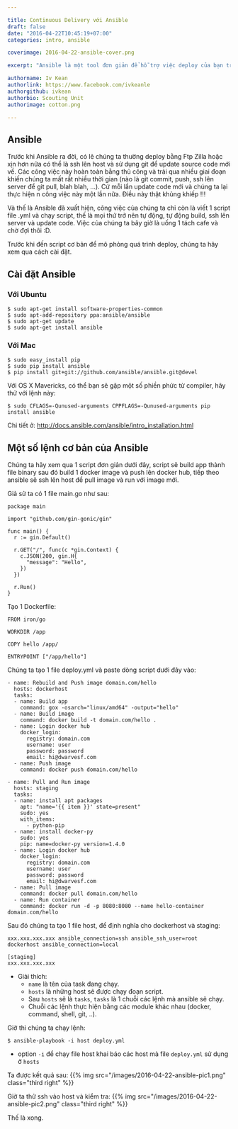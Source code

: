 ```yaml
---

title: Continuous Delivery với Ansible
draft: false
date: "2016-04-22T10:45:19+07:00"
categories: intro, ansible

coverimage: 2016-04-22-ansible-cover.png

excerpt: "Ansible là một tool đơn giản để hỗ trợ việc deploy của bạn trở nên nhanh chóng và dễ dàng hơn."

authorname: Iv Kean
authorlink: https://www.facebook.com/ivkeanle
authorgithub: ivkean
authorbio: Scouting Unit
authorimage: cotton.png

---
```


## Ansible

Trước khi Ansible ra đời, có lẽ chúng ta thường deploy bằng Ftp Zilla hoặc xịn hơn nữa có thể là ssh lên host và sử dụng git để update source code mới về. Các công việc này hoàn toàn bằng thủ công và trải qua nhiều giai đoạn khiến chúng ta mất rất nhiều thời gian (nào là git commit, push, ssh lên server để git pull, blah blah, ...). Cứ mỗi lần update code mới và chúng ta lại thực hiện n công việc này một lần nữa. Điều này thật khủng khiếp !!!

Và thế là Ansible đã xuất hiện, công việc của chúng ta chỉ còn là viết 1 script file .yml và chạy script, thế là mọi thứ trở nên tự động, tự động build, ssh lên server và update code. Việc của chúng ta bây giờ là uống 1 tách cafe và chờ đợi thôi :D. 

Trước khi đến script cơ bản để mô phỏng quá trình deploy, chúng ta hãy xem qua cách cài đặt.

## Cài đặt Ansible

### Với Ubuntu

```
$ sudo apt-get install software-properties-common
$ sudo apt-add-repository ppa:ansible/ansible
$ sudo apt-get update
$ sudo apt-get install ansible
```

### Với Mac

```
$ sudo easy_install pip
$ sudo pip install ansible
$ pip install git+git://github.com/ansible/ansible.git@devel
```

Với OS X Mavericks, có thể bạn sẽ gặp một số phiền phức từ compiler, hãy thử với lệnh này:
```
$ sudo CFLAGS=-Qunused-arguments CPPFLAGS=-Qunused-arguments pip install ansible
```

Chi tiết ở: http://docs.ansible.com/ansible/intro_installation.html

## Một số lệnh cơ bản của Ansible

Chúng ta hãy xem qua 1 script đơn giản dưới đây, script sẽ build app thành file binary sau đó build 1 docker image và push lên docker hub, tiếp theo ansible sẽ ssh lên host để pull image và run với image mới.

Giả sử ta có 1 file main.go như sau:
```
package main

import "github.com/gin-gonic/gin"

func main() {
  r := gin.Default()

  r.GET("/", func(c *gin.Context) {
    c.JSON(200, gin.H{
      "message": "Hello",
    })
  })

  r.Run()
}
```

Tạo 1 Dockerfile:
```
FROM iron/go

WORKDIR /app

COPY hello /app/

ENTRYPOINT ["/app/hello"]
```

Chúng ta tạo 1 file deploy.yml và paste dòng script dưới đây vào:
```
- name: Rebuild and Push image domain.com/hello
  hosts: dockerhost
  tasks:
  - name: Build app
    command: gox -osarch="linux/amd64" -output="hello"
  - name: Build image
    command: docker build -t domain.com/hello .
  - name: Login docker hub
    docker_login:
      registry: domain.com
      username: user
      password: password
      email: hi@dwarvesf.com
  - name: Push image
    command: docker push domain.com/hello

- name: Pull and Run image
  hosts: staging
  tasks:
  - name: install apt packages
    apt: "name='{{ item }}' state=present"
    sudo: yes
    with_items:
      - python-pip
  - name: install docker-py
    sudo: yes
    pip: name=docker-py version=1.4.0
  - name: Login docker hub
    docker_login:
      registry: domain.com
      username: user
      password: password
      email: hi@dwarvesf.com
  - name: Pull image
    command: docker pull domain.com/hello
  - name: Run container
    command: docker run -d -p 8080:8080 --name hello-container domain.com/hello
```

Sau đó chúng ta tạo 1 file host, để định nghĩa cho dockerhost và staging:
```
xxx.xxx.xxx.xxx ansible_connection=ssh ansible_ssh_user=root
dockerhost ansible_connection=local

[staging]
xxx.xxx.xxx.xxx
```
 
- Giải thích:
  - `name` là tên của task đang chạy.
  - `hosts` là những host sẽ được chạy đoạn script.
  - Sau `hosts` sẽ là `tasks`, `tasks` là 1 chuỗi các lệnh mà ansible sẽ chạy.
  - Chuỗi các lệnh thực hiện bằng các module khác nhau (docker, command, shell, git, ..).

Giờ thì chúng ta chạy lệnh:

```
$ ansible-playbook -i host deploy.yml
```

- option `-i` để chạy file host khai báo các host mà file `deploy.yml` sử dụng ở `hosts`

Ta được kết quả sau:
{{% img src="/images/2016-04-22-ansible-pic1.png" class="third right" %}}

Giờ ta thử ssh vào host và kiểm tra:
{{% img src="/images/2016-04-22-ansible-pic2.png" class="third right" %}}

Thế là xong.
